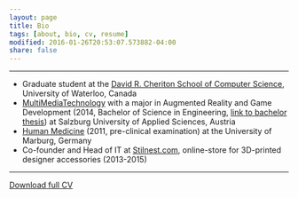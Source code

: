 ```yaml
---
layout: page
title: Bio
tags: [about, bio, cv, resume]
modified: 2016-01-26T20:53:07.573882-04:00
share: false
---
```


---

* Graduate student at the <a href="https://cs.uwaterloo.ca/" target="_blank">David R. Cheriton School of Computer Science</a>, University of Waterloo, Canada
* <a href="https://multimediatechnology.at/" target="_blank">MultiMediaTechnology</a> with a major in Augmented Reality and Game Development (2014, Bachelor of Science in Engineering, <a href="{{ site.url }}/downloads/bachelor_thesis.pdf" target="_blank">link to bachelor thesis</a>) at Salzburg University of Applied Sciences, Austria
* <a href="https://www.uni-marburg.de/fb20" target="_blank">Human Medicine</a> (2011, pre-clinical examination) at the University of Marburg, Germany
* Co-founder and Head of IT at <a href="https://stilnest.com/en/" target="_blank">Stilnest.com</a>, online-store for 3D-printed designer accessories (2013-2015)

-------

<a href="{{ site.url }}/downloads/cv_resume_mike_schaekermann.pdf" target="_blank" class="btn pull-right">Download full CV</a>